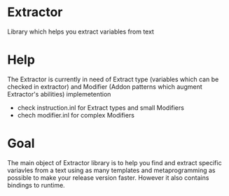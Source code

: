# Extractor
Library which helps you extract variables from text

# Help
The Extractor is currently in need of Extract type (variables which can be checked in extractor) and Modifier (Addon patterns which augment Extractor's abilities) implemetention

* check instruction.inl for Extract types and small Modifiers
* chech modifier.inl for complex Modifiers

# Goal
The main object of Extractor library is to help you find and extract specific variavles from a text using as many templates and metaprogramming as possible to make your release version faster. However it also contains bindings to runtime.

